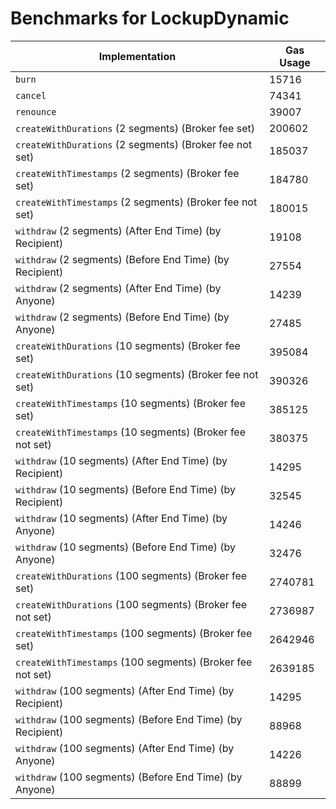 # Benchmarks for LockupDynamic

| Implementation                                             | Gas Usage |
| ---------------------------------------------------------- | --------- |
| `burn`                                                     | 15716     |
| `cancel`                                                   | 74341     |
| `renounce`                                                 | 39007     |
| `createWithDurations` (2 segments) (Broker fee set)        | 200602    |
| `createWithDurations` (2 segments) (Broker fee not set)    | 185037    |
| `createWithTimestamps` (2 segments) (Broker fee set)       | 184780    |
| `createWithTimestamps` (2 segments) (Broker fee not set)   | 180015    |
| `withdraw` (2 segments) (After End Time) (by Recipient)    | 19108     |
| `withdraw` (2 segments) (Before End Time) (by Recipient)   | 27554     |
| `withdraw` (2 segments) (After End Time) (by Anyone)       | 14239     |
| `withdraw` (2 segments) (Before End Time) (by Anyone)      | 27485     |
| `createWithDurations` (10 segments) (Broker fee set)       | 395084    |
| `createWithDurations` (10 segments) (Broker fee not set)   | 390326    |
| `createWithTimestamps` (10 segments) (Broker fee set)      | 385125    |
| `createWithTimestamps` (10 segments) (Broker fee not set)  | 380375    |
| `withdraw` (10 segments) (After End Time) (by Recipient)   | 14295     |
| `withdraw` (10 segments) (Before End Time) (by Recipient)  | 32545     |
| `withdraw` (10 segments) (After End Time) (by Anyone)      | 14246     |
| `withdraw` (10 segments) (Before End Time) (by Anyone)     | 32476     |
| `createWithDurations` (100 segments) (Broker fee set)      | 2740781   |
| `createWithDurations` (100 segments) (Broker fee not set)  | 2736987   |
| `createWithTimestamps` (100 segments) (Broker fee set)     | 2642946   |
| `createWithTimestamps` (100 segments) (Broker fee not set) | 2639185   |
| `withdraw` (100 segments) (After End Time) (by Recipient)  | 14295     |
| `withdraw` (100 segments) (Before End Time) (by Recipient) | 88968     |
| `withdraw` (100 segments) (After End Time) (by Anyone)     | 14226     |
| `withdraw` (100 segments) (Before End Time) (by Anyone)    | 88899     |
